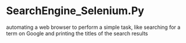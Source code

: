 # SearchEngine_Selenium.Py
automating a web browser to perform a simple task, like searching for a term on Google and printing the titles of the search results
